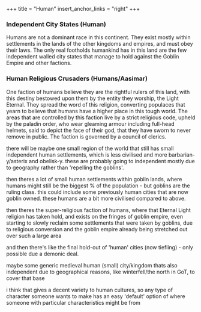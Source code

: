 +++
title = "Human"
insert_anchor_links = "right"
+++

### Independent City States (Human)
Humans are not a dominant race in this continent. They exist mostly within settlements in the lands of the other kingdoms and empires, and must obey their laws. The only real footholds humankind has in this land are the few independent walled city states that manage to hold against the Goblin Empire and other factions.

### Human Religious Crusaders (Humans/Aasimar)
One faction of humans believe they are the rightful rulers of this land, with this destiny bestowed upon them by the entity they worship, the Light Eternal. They spread the word of this religion, converting populaces that yearn to believe that humans have a higher place in this tough world. The areas that are controlled by this faction live by a strict religious code, upheld by the paladin order, who wear gleaming armour including full-head helmets, said to depict the face of their god, that they have sworn to never remove in public. The faction is governed by a council of clerics.


there will be maybe one small region of the world that still has small independent human settlements, which is less civilised and more barbarian-y/asterix and obelisk-y. these are probably going to independent mostly due to geography rather than 'repelling the goblins'.

then theres a lot of small human settlements within goblin lands, where humans might still be the biggest % of the population - but goblins are the ruling class. this could include some previously human cities that are now goblin owned. these humans are a bit more civilised compared to above.

then theres the super-religious faction of humans, where that Eternal Light religion has taken hold, and exists on the fringes of goblin empire, even starting to slowly reclaim some settlements that were taken by goblins, due to religious conversion and the goblin empire already being stretched out over such a large area

and then there's like the final hold-out of 'human' cities (now tiefling) - only possible due a demonic deal.

maybe some generic medieval human (small) city/kingdom thats also independent due to geographical reasons, like winterfell/the north in GoT, to cover that base

i think that gives a decent variety to human cultures, so any type of character someone wants to make has an easy 'default' option of where someone with particular characteristics might be from

